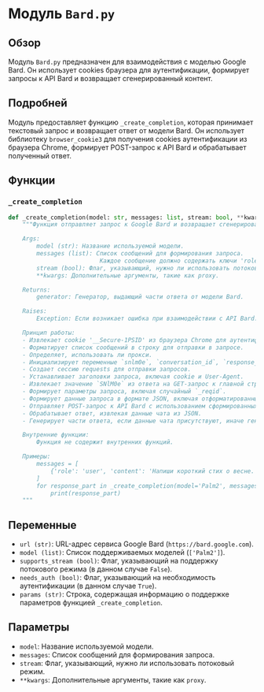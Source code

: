 # Модуль `Bard.py`

## Обзор

Модуль `Bard.py` предназначен для взаимодействия с моделью Google Bard. Он использует cookies браузера для аутентификации, формирует запросы к API Bard и возвращает сгенерированный контент.

## Подробней

Модуль предоставляет функцию `_create_completion`, которая принимает текстовый запрос и возвращает ответ от модели Bard. Он использует библиотеку `browser_cookie3` для получения cookies аутентификации из браузера Chrome, формирует POST-запрос к API Bard и обрабатывает полученный ответ.

## Функции

### `_create_completion`

```python
def _create_completion(model: str, messages: list, stream: bool, **kwargs):
    """Функция отправляет запрос к Google Bard и возвращает сгенерированный ответ.

    Args:
        model (str): Название используемой модели.
        messages (list): Список сообщений для формирования запроса.
                          Каждое сообщение должно содержать ключи 'role' и 'content'.
        stream (bool): Флаг, указывающий, нужно ли использовать потоковый режим.
        **kwargs: Дополнительные аргументы, такие как proxy.

    Returns:
        generator: Генератор, выдающий части ответа от модели Bard.

    Raises:
        Exception: Если возникает ошибка при взаимодействии с API Bard.

    Принцип работы:
    - Извлекает cookie '__Secure-1PSID' из браузера Chrome для аутентификации.
    - Форматирует список сообщений в строку для отправки в запросе.
    - Определяет, использовать ли прокси.
    - Инициализирует переменные `snlm0e`, `conversation_id`, `response_id` и `choice_id`.
    - Создает сессию requests для отправки запросов.
    - Устанавливает заголовки запроса, включая cookie и User-Agent.
    - Извлекает значение `SNlM0e` из ответа на GET-запрос к главной странице Bard, если оно еще не определено.
    - Формирует параметры запроса, включая случайный `_reqid`.
    - Формирует данные запроса в формате JSON, включая отформатированный запрос (`prompt`) и идентификаторы контекста.
    - Отправляет POST-запрос к API Bard с использованием сформированных данных и параметров.
    - Обрабатывает ответ, извлекая данные чата из JSON.
    - Генерирует части ответа, если данные чата присутствуют, иначе генерирует сообщение об ошибке.

    Внутренние функции:
        Функция не содержит внутренних функций.

    Примеры:
        messages = [
            {'role': 'user', 'content': 'Напиши короткий стих о весне.'},
        ]
        for response_part in _create_completion(model='Palm2', messages=messages, stream=False):
            print(response_part)
    """
```
## Переменные

- `url (str)`: URL-адрес сервиса Google Bard (`https://bard.google.com`).
- `model (list)`: Список поддерживаемых моделей (`['Palm2']`).
- `supports_stream (bool)`: Флаг, указывающий на поддержку потокового режима (в данном случае `False`).
- `needs_auth (bool)`: Флаг, указывающий на необходимость аутентификации (в данном случае `True`).
- `params (str)`: Строка, содержащая информацию о поддержке параметров функцией `_create_completion`.

## Параметры

- `model`: Название используемой модели.
- `messages`: Список сообщений для формирования запроса.
- `stream`: Флаг, указывающий, нужно ли использовать потоковый режим.
- `**kwargs`: Дополнительные аргументы, такие как `proxy`.